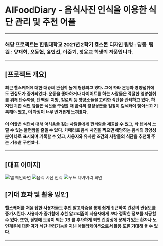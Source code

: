 # AIFoodDiary - 음식사진 인식을 이용한 식단 관리 및 추천 어플
-----
### 해당 프로젝트는 한림대학교 2021년 2학기 캡스톤 디자인 팀명 : 딩동, 팀원 : 양재혁, 오동현, 윤인선, 이준기, 정웅교 학생의 작품입니다.
-----
## [프로젝트 개요]
#### 최근 헬스케어에 대한 대중의 관심이 높게 형성되고 있다. 그에 따라 운동과 영양섭취에도 관심도가 증가되었다. 운동을 좋아하거나 다이어트를 하는 사람들은 적절한 영양섭취를 위해 탄수화물, 단백질, 지방, 칼로리 등 영양소들을 고려한 식단을 관리하고 있다. 하지만 기존 식단 앱들은 식단을 구성할 때 음식의 영양성분을 일일이 검색하여 찾아보고 기록해야 했고, 이 과정이 너무 번거롭게 느껴졌다.
#### 이 어플은 식단에 대해 어려움을 갖는 사람들에게 편리함을 제공할 수 있고, 타 앱에서 느낄 수 있는 불편함을 줄일 수 있다. 카메라로 음식 사진을 찍으면 해당하는 음식의 영양성분이 바로 표시되며 기록할 수 있고, 사용자와 유사한 조건의 사람들의 식단을 추천해 주는 기능을 구현했다. 

-----
## [대표 이미지]
![앱 메인화면](https://user-images.githubusercontent.com/84364741/145677268-07025b90-30e4-4ca0-92cc-cba7f7faeb07.jpg)
![음식 사진 인식](https://user-images.githubusercontent.com/84364741/145677295-aa7ecdce-5c6a-46bb-81e6-bdbf678ba0d8.jpg)
![푸드 다이어리 화면](https://user-images.githubusercontent.com/84364741/145677357-3ad79020-c115-4e5f-89b7-5a5767856121.jpg)


## [기대 효과 및 활용 방안]
#### 헬스케어를 처음 접한 사용자들도 추천 알고리즘을 통해 쉽게 접근하여 건강의 관심도를 증가시킨다. 사용자가 증가함에 추천 알고리즘이 사용자에게 보다 정확한 정보를 제공할 수 있다. 또한, 질병에 도움이 되는 DB 를 추가하게 되면 건강상에 문제가 있는 환자나 노인계층에 대한 자가 식단 관리기능을 지닌 애플리케이션으로서 활용 또한 기대해 볼 수 있다. 
-----
